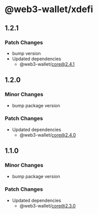 # @web3-wallet/xdefi

## 1.2.1

### Patch Changes

- bump version
- Updated dependencies
  - @web3-wallet/core@2.4.1

## 1.2.0

### Minor Changes

- bump package version

### Patch Changes

- Updated dependencies
  - @web3-wallet/core@2.4.0

## 1.1.0

### Minor Changes

- bump package version

### Patch Changes

- Updated dependencies
  - @web3-wallet/core@2.3.0
